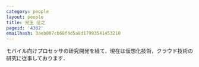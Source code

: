 ```yaml
---
category: people
layout: people
title: 兒玉 征之
pageid: '4382'
emailhash: 3aeb007cb68f4d5a8d17993541453210
---
```

モバイル向けプロセッサの研究開発を経て，現在は仮想化技術，クラウド技術の研究に従事しております．